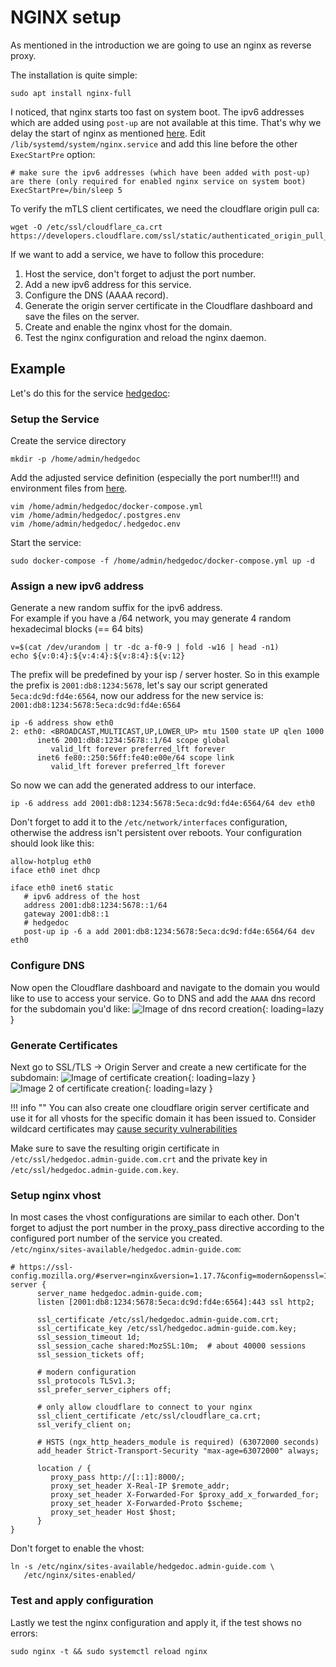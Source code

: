 # NGINX setup

As mentioned in the introduction we are going to use an nginx as reverse proxy.

The installation is quite simple:
```shell
sudo apt install nginx-full
```

I noticed, that nginx starts too fast on system boot. 
The ipv6 addresses which are added using `post-up` are not available at this time.
That's why we delay the start of nginx as mentioned [here](https://docs.ispsystem.com/ispmanager-business/troubleshooting-guide/if-nginx-does-not-start-after-rebooting-the-server). 
Edit `/lib/systemd/system/nginx.service` and add this line before the other `ExecStartPre` option:
```shell
# make sure the ipv6 addresses (which have been added with post-up) are there (only required for enabled nginx service on system boot)
ExecStartPre=/bin/sleep 5
```

To verify the mTLS client certificates, we need the cloudflare origin pull ca:
```shell
wget -O /etc/ssl/cloudflare_ca.crt https://developers.cloudflare.com/ssl/static/authenticated_origin_pull_ca.pem
```

If we want to add a service, we have to follow this procedure:

1. Host the service, don't forget to adjust the port number.
2. Add a new ipv6 address for this service.
3. Configure the DNS (AAAA record).
4. Generate the origin server certificate in the Cloudflare dashboard and save the files on the server.
5. Create and enable the nginx vhost for the domain.
6. Test the nginx configuration and reload the nginx daemon.

## Example

Let's do this for the service [hedgedoc](services/hedgedoc.md):

### Setup the Service
Create the service directory
```shell
mkdir -p /home/admin/hedgedoc
```
Add the adjusted service definition (especially the port number!!!) and environment files from [here](services/hedgedoc.md).
```shell
vim /home/admin/hedgedoc/docker-compose.yml
vim /home/admin/hedgedoc/.postgres.env
vim /home/admin/hedgedoc/.hedgedoc.env
```
Start the service:
```shell
sudo docker-compose -f /home/admin/hedgedoc/docker-compose.yml up -d
```

### Assign a new ipv6 address
Generate a new random suffix for the ipv6 address.  
For example if you have a /64 network, you may generate 4 random hexadecimal blocks (== 64 bits)
```shell
v=$(cat /dev/urandom | tr -dc a-f0-9 | fold -w16 | head -n1)
echo ${v:0:4}:${v:4:4}:${v:8:4}:${v:12}
```
The prefix will be predefined by your isp / server hoster.
So in this example the prefix is `2001:db8:1234:5678`, let's say our script generated `5eca:dc9d:fd4e:6564`,
now our address for the new service is: `2001:db8:1234:5678:5eca:dc9d:fd4e:6564`
```shell
ip -6 address show eth0
2: eth0: <BROADCAST,MULTICAST,UP,LOWER_UP> mtu 1500 state UP qlen 1000
      inet6 2001:db8:1234:5678::1/64 scope global 
         valid_lft forever preferred_lft forever
      inet6 fe80::250:56ff:fe40:e00e/64 scope link 
         valid_lft forever preferred_lft forever
```
So now we can add the generated address to our interface. 
```
ip -6 address add 2001:db8:1234:5678:5eca:dc9d:fd4e:6564/64 dev eth0
```
Don't forget to add it to the `/etc/network/interfaces` configuration,
otherwise the address isn't persistent over reboots. Your configuration should look like this:
```shell
allow-hotplug eth0
iface eth0 inet dhcp
   
iface eth0 inet6 static
   # ipv6 address of the host
   address 2001:db8:1234:5678::1/64
   gateway 2001:db8::1
   # hedgedoc
   post-up ip -6 a add 2001:db8:1234:5678:5eca:dc9d:fd4e:6564/64 dev eth0
```

### Configure DNS
Now open the Cloudflare dashboard and navigate to the domain you would like to use to access your service.
Go to DNS and add the `AAAA` dns record for the subdomain you'd like:
![Image of dns record creation](img/nginx/create_dns_record.png){: loading=lazy }

### Generate Certificates
Next go to SSL/TLS -> Origin Server and create a new certificate for the subdomain:
![Image of certificate creation](img/nginx/create_certificate.png){: loading=lazy }
![Image 2 of certificate creation](img/nginx/create_certificate2.png){: loading=lazy }

   !!! info ""
      You can also create one cloudflare origin server certificate and use it for all vhosts for the specific domain it has been issued to.
      Consider wildcard certificates may [cause security vulnerabilities](https://www.nsa.gov/Press-Room/News-Highlights/Article/Article/2804293/avoid-dangers-of-wildcard-tls-certificates-the-alpaca-technique/)

Make sure to save the resulting origin certificate in `/etc/ssl/hedgedoc.admin-guide.com.crt` 
and the private key in `/etc/ssl/hedgedoc.admin-guide.com.key`.

### Setup nginx vhost
In most cases the vhost configurations are similar to each other. 
Don't forget to adjust the port number in the proxy_pass directive according
to the configured port number of the service you created.    
`/etc/nginx/sites-available/hedgedoc.admin-guide.com`:
```nginx
# https://ssl-config.mozilla.org/#server=nginx&version=1.17.7&config=modern&openssl=1.1.1d&guideline=5.6
server {
      server_name hedgedoc.admin-guide.com;
      listen [2001:db8:1234:5678:5eca:dc9d:fd4e:6564]:443 ssl http2;

      ssl_certificate /etc/ssl/hedgedoc.admin-guide.com.crt;
      ssl_certificate_key /etc/ssl/hedgedoc.admin-guide.com.key;
      ssl_session_timeout 1d;
      ssl_session_cache shared:MozSSL:10m;  # about 40000 sessions
      ssl_session_tickets off;

      # modern configuration
      ssl_protocols TLSv1.3;
      ssl_prefer_server_ciphers off;

      # only allow cloudflare to connect to your nginx
      ssl_client_certificate /etc/ssl/cloudflare_ca.crt;
      ssl_verify_client on;

      # HSTS (ngx_http_headers_module is required) (63072000 seconds)
      add_header Strict-Transport-Security "max-age=63072000" always;

      location / {
         proxy_pass http://[::1]:8000/;
         proxy_set_header X-Real-IP $remote_addr;
         proxy_set_header X-Forwarded-For $proxy_add_x_forwarded_for;
         proxy_set_header X-Forwarded-Proto $scheme;
         proxy_set_header Host $host;
      }
}
```
Don't forget to enable the vhost:
```shell
ln -s /etc/nginx/sites-available/hedgedoc.admin-guide.com \
   /etc/nginx/sites-enabled/
```

### Test and apply configuration
Lastly we test the nginx configuration and apply it, if the test shows no errors:
```shell
sudo nginx -t && sudo systemctl reload nginx
```
